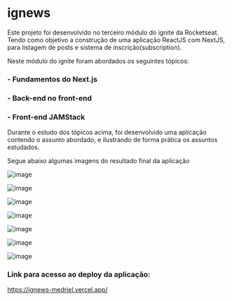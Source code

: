 # ignews

Este projeto foi desenvolvido no terceiro módulo do ignite da Rocketseat. Tendo como objetivo a construção de uma aplicação ReactJS com NextJS, para listagem de posts e sistema de inscrição(subscription).

Neste módulo do ignite foram abordados os seguintes tópicos:

### - Fundamentos do Next.js

### - Back-end no front-end

### - Front-end JAMStack

Durante o estudo dos tópicos acima, foi desenvolvido uma aplicação contendo o assunto abordado, e ilustrando de forma prática os assuntos estudados.

Segue abaixo algumas imagens do resultado final da aplicação

![image](https://user-images.githubusercontent.com/74268252/132103592-87c910d3-dd53-43b2-816d-bacd8faf2286.png)

![image](https://user-images.githubusercontent.com/74268252/132103599-02965859-495e-4dcd-a38e-ae0aba235af5.png)

![image](https://user-images.githubusercontent.com/74268252/132103652-89aef18c-7698-4adb-a176-3bf6d76c0c56.png)

![image](https://user-images.githubusercontent.com/74268252/132103527-ab5192bc-a909-4634-9aaf-21259ebaf1dd.png)

![image](https://user-images.githubusercontent.com/74268252/132103539-67e2687e-e879-4072-9f9c-c3ca7298fca9.png)

![image](https://user-images.githubusercontent.com/74268252/132103566-fc29383e-f189-4b83-8bc0-4915bd5dbbcd.png)

![image](https://user-images.githubusercontent.com/74268252/132103557-9f123f05-f2e7-4a72-b765-fe0d6ae98572.png)

### Link para acesso ao deploy da aplicação:
https://ignews-medriel.vercel.app/ 
